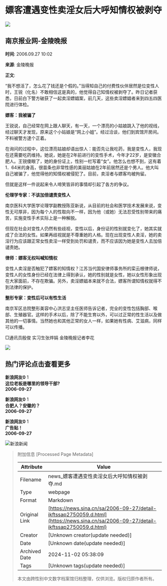 # 嫖客遭遇变性卖淫女后大呼知情权被剥夺

_![](//n.sinaimg.cn/default/622af858/20181010/default_avatar.jpg)_

## 南京报业网-金陵晚报

**时间**: 2006.09.27 10:02

**来源**: 金陵晚报

**正文**:

“我不想活了，怎么花了钱还是个假的。”当得知自己的付费性伙伴居然是位变性人时，王锐（化名）不敢相信这是真的，他觉得自己知情权被剥夺了。昨日记者获悉，日前白下警方破获了一起卖淫嫖娼案，前几天，这些卖淫嫖娼者来到四五四医院进行体检。

**嫖客：我被骗了**

王锐说，自己经常在网上跟人聊天，有一天，一个漂亮的小姑娘跳入了他的视线，经过聊天才发现，原来这个小姑娘是“网上小姐”。经过洽谈，他们到宾馆开房间。不料被警方逮个正着。

在询问的过程中，这位漂亮姑娘却语出惊人：能否先让我吃药，我是变性人，我现在还需要吃药维持。她说，她是在2年前进行的变性手术，今年才22岁，是安徽合肥人。王锐傻眼了，她的身份证上，性别一栏写着“女”。他怎么也想不到，这有着1．64米的身高，很苗条也非常性感的美丽姑娘在2年前居然还是个男人。他大叫自己被骗了，他觉得他的知情权被侵犯了。目前，卖淫者与嫖客均被拘留。

但就是这样一件说起来令人啼笑皆非的事情却引起了各方的争议。

**伦理学专家：不该加倍谴责变性人**

南京医科大学医学论理学副教授陈亚新说，从目前的社会和医学技术发展来说，变性无可厚非，因为每个人的性取向不一样，因为他（或她）无法忍受性别带来的痛苦，实施变性手术实际上是一种解脱。

但现在社会对变性人仍然有些歧视，变性以后，身份证的性别就变化了，她其实就成了合法的女性。如果再歧视就是不尊重她的人格。现在出现变性人卖淫，她的卖淫行为应该跟正常女性卖淫一样受到处罚和谴责，而不应该因为她是变性人去加倍谴责她。

**律师：嫖客无权叫喊知情权**

变性人卖淫是否触犯了嫖客的知情权？江苏当代国安律师事务所的栾云根律师说，变性人的女性身份已经在法律上得到承认，她的性别就是女性，她以女性形象出现在大家面前，不存在欺骗。另外，卖淫嫖娼本来就不合法，嫖客所谓知情权就得不到法律的保护。

**整形专家：变性后可以有性生活**

南京军区总院整形美容中心洪志坚主任医师告诉记者，完全的变性包括胸部、喉部、生殖器官。这样的手术以后，除了不能生育以外，可以过正常的性生活以及做其他的一切事情。当然她也和其他正常的女人一样，如果她有性病、艾滋病，同样可以传播。

□通讯员殷俊 实习生张烨娟 金陵晚报记者李花

![](//n.sinaimg.cn/default/2fb77759/20151125/320X320.png)

## 热门评论点击查看更多

**新浪网友0** 1  
**这位老板是哪里的领导干部?**  
**2006-09-27**

**新浪网友0** 1  
**合肥人？安徽的？**  
**2006-09-27**

**新浪网友0** 1  
**广告贴！**  
**2006-09-27**

![新浪新闻](https://n.sinaimg.cn/default/80905340/20200331/sinalogo.png)

> 附加信息 [Processed Page Metadata]
>
> | Attribute       | Value                                  |
> |-----------------|----------------------------------------|
> | Filename        | news_嫖客遭遇变性卖淫女后大呼知情权被剥夺.md                             |
> | Type            | webpage                                 |
> | Format          | Markdown                               |
> | Original Link   | [https://news.sina.cn/sa/2006-09-27/detail-ikftssap2750059.d.html](https://news.sina.cn/sa/2006-09-27/detail-ikftssap2750059.d.html)                       |
> | Creator         | [Unknown creator(update needed)]                              |
> | Date            | [Unknown date(update needed)]                                 |
> | Archived Date   | 2024-11-02 05:38:09                             |
> | Tags            | [Unknown tags(update needed)]                                 |
>
> 本文由跨性别中文数字档案馆归档整理，仅供浏览。版权归原作者所有。
>